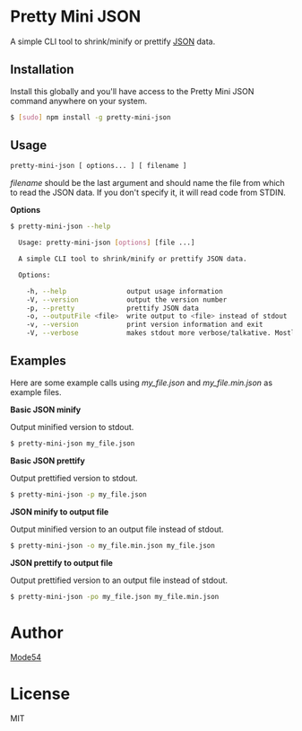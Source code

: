 # Pretty Mini JSON

A simple CLI tool to shrink/minify or prettify [JSON](http://json.org) data.

## Installation
Install this globally and you'll have access to the Pretty Mini JSON command anywhere on your system.

```sh
$ [sudo] npm install -g pretty-mini-json
```

## Usage

```sh
pretty-mini-json [ options... ] [ filename ]
```

*filename* should be the last argument and should name the file from which to read the JSON data. If you don't specify it, it will read code from STDIN.

**Options**

```sh
$ pretty-mini-json --help

  Usage: pretty-mini-json [options] [file ...]

  A simple CLI tool to shrink/minify or prettify JSON data.

  Options:

    -h, --help               output usage information
    -V, --version            output the version number
    -p, --pretty             prettify JSON data
    -o, --outputFile <file>  write output to <file> instead of stdout
    -v, --version            print version information and exit
    -V, --verbose            makes stdout more verbose/talkative. Mostly useful for debugging.
```

## Examples

Here are some example calls using *my_file.json* and *my_file.min.json* as example files.

**Basic JSON minify**

Output minified version to stdout.
```sh
$ pretty-mini-json my_file.json
```

**Basic JSON prettify**

Output prettified version to stdout.
```sh
$ pretty-mini-json -p my_file.json
```

**JSON minify to output file**

Output minified version to an output file instead of stdout.
```sh
$ pretty-mini-json -o my_file.min.json my_file.json
```

**JSON prettify to output file**

Output prettified version to an output file instead of stdout.
```sh
$ pretty-mini-json -po my_file.json my_file.min.json
```

# Author
[Mode54](http://Mode54.com)

# License

MIT
